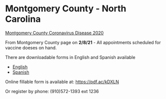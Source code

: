 # Montgomery County - North Carolina
[Montgomery County Coronavirus Disease 2020](https://www.montgomerycountync.com/departments/health-department/health-info/2019-novel-coronavirus-2019-ncov)

From Montgomery County page on **2/8/21** - All appointments scheduled for vaccine doeses on hand.

There are downloadable forms in English and Spanish available
* [English](https://nmcdn.io/e186d21f8c7946a19faed23c3da2f0da/9938771685204d8ea2bbc1353c6b7aed/files/departments/health-department/COVID/COVID-on-line-Vaccination-Form-Jan-22_.pdf)
* [Spanish](https://nmcdn.io/e186d21f8c7946a19faed23c3da2f0da/9938771685204d8ea2bbc1353c6b7aed/files/departments/health-department/COVID/COVID_Vaccination_Form_Spanish_01_29_2021.pdf)

Online fillable form is available at: https://pdf.ac/kDXLN

Or register by phone: (910)572-1393 ext 1236
